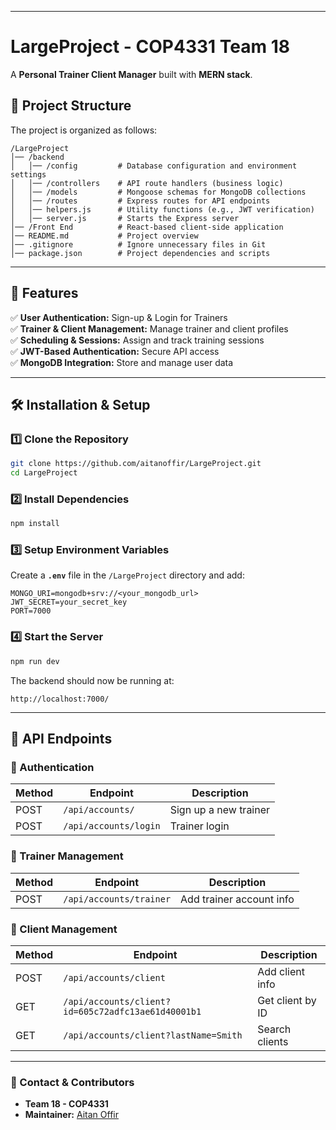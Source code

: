 
---

# **LargeProject - COP4331 Team 18**
A **Personal Trainer Client Manager** built with **MERN stack**.

## **📂 Project Structure**
The project is organized as follows:

```
/LargeProject
│── /backend
│   │── /config         # Database configuration and environment settings
│   │── /controllers    # API route handlers (business logic)
│   │── /models         # Mongoose schemas for MongoDB collections
│   │── /routes         # Express routes for API endpoints
│   │── helpers.js      # Utility functions (e.g., JWT verification)
│   │── server.js       # Starts the Express server
│── /Front End          # React-based client-side application 
│── README.md           # Project overview
│── .gitignore          # Ignore unnecessary files in Git
│── package.json        # Project dependencies and scripts
```

---

## **🚀 Features**
✅ **User Authentication:** Sign-up & Login for Trainers  
✅ **Trainer & Client Management:** Manage trainer and client profiles  
✅ **Scheduling & Sessions:** Assign and track training sessions  
✅ **JWT-Based Authentication:** Secure API access  
✅ **MongoDB Integration:** Store and manage user data  

---

## **🛠️ Installation & Setup**
### **1️⃣ Clone the Repository**
```sh
git clone https://github.com/aitanoffir/LargeProject.git
cd LargeProject
```

### **2️⃣ Install Dependencies**
```sh
npm install
```

### **3️⃣ Setup Environment Variables**
Create a **`.env`** file in the `/LargeProject` directory and add:
```
MONGO_URI=mongodb+srv://<your_mongodb_url>
JWT_SECRET=your_secret_key
PORT=7000
```

### **4️⃣ Start the Server**
```sh
npm run dev
```
The backend should now be running at:
```
http://localhost:7000/
```

---

## **📡 API Endpoints**
### **🔹 Authentication**
| Method | Endpoint        | Description              |
|--------|----------------|--------------------------|
| POST   | `/api/accounts/` | Sign up a new trainer    |
| POST   | `/api/accounts/login` | Trainer login |

### **🔹 Trainer Management**
| Method | Endpoint          | Description                    |
|--------|------------------|--------------------------------|
| POST   | `/api/accounts/trainer` | Add trainer account info |

### **🔹 Client Management**
| Method | Endpoint         | Description                   |
|--------|-----------------|-------------------------------|
| POST   | `/api/accounts/client` | Add client info |
| GET    | `/api/accounts/client?id=605c72adfc13ae61d40001b1` | Get client by ID |
| GET    | `/api/accounts/client?lastName=Smith` | Search clients |

---

### **📧 Contact & Contributors**
- **Team 18 - COP4331**
- **Maintainer:** [Aitan Offir](https://github.com/aitanoffir)

